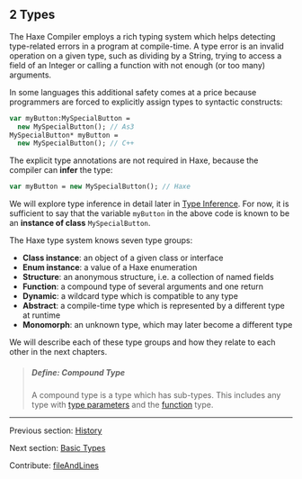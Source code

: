## 2 Types

The Haxe Compiler employs a rich typing system which helps detecting type-related errors in a program at compile-time. A type error is an invalid operation on a given type, such as dividing by a String, trying to access a field of an Integer or calling a function with not enough (or too many) arguments.

In some languages this additional safety comes at a price because programmers are forced to explicitly assign types to syntactic constructs:

```haxe
var myButton:MySpecialButton =
  new MySpecialButton(); // As3
MySpecialButton* myButton =
  new MySpecialButton(); // C++ 
```
The explicit type annotations are not required in Haxe, because the compiler can **infer** the type:

```haxe
var myButton = new MySpecialButton(); // Haxe
```
We will explore type inference in detail later in [Type Inference](type-system-type-inference.md). For now, it is sufficient to say that the variable `myButton` in the above code is known to be an **instance of class** `MySpecialButton`. 

The Haxe type system knows seven type groups:



 * **Class instance**: an object of a given class or interface
 * **Enum instance**: a value of a Haxe enumeration
 * **Structure**: an anonymous structure, i.e. a collection of named fields
 * **Function**: a compound type of several arguments and one return
 * **Dynamic**: a wildcard type which is compatible to any type
 * **Abstract**: a compile-time type which is represented by a different type at runtime
 * **Monomorph**: an unknown type, which may later become a different type



We will describe each of these type groups and how they relate to each other in the next chapters.

> ##### Define: Compound Type
>
> A compound type is a type which has sub-types. This includes any type with [type parameters](type-system-type-parameters.md) and the [function](types-function.md) type.

---

Previous section: [History](introduction-haxe-history.md)

Next section: [Basic Types](types-basic-types.md)

Contribute: [fileAndLines](https://github.com/HaxeFoundation/HaxeManual/blob/master/02-types.tex#L1-1)